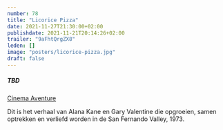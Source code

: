 ```yaml
---
number: 78
title: "Licorice Pizza"
date: 2021-11-27T21:30:00+02:00
publishdate: 2021-11-21T20:14:26+02:00
trailer: "9aFhtQrgZX8"
leden: []
image: "posters/licorice-pizza.jpg"
draft: false
---
```


##### TBD

[Cinema Aventure](https://cinema-aventure.be/catalogue/movie/?F88EEFA2-D7E0-6D09-312B-3011148127FD)

 Dit is het verhaal van Alana Kane en Gary Valentine die opgroeien, 
 samen optrekken en verliefd worden in de San Fernando Valley, 1973. 
 <!--more-->
